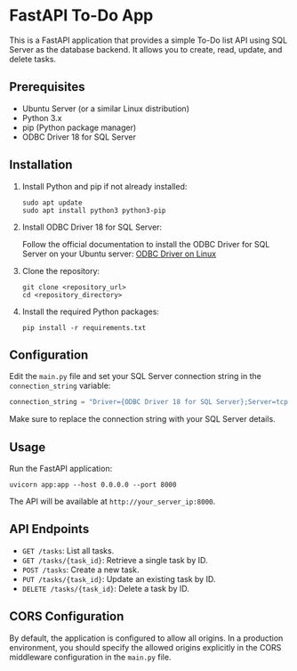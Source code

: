 # FastAPI To-Do App

This is a FastAPI application that provides a simple To-Do list API using SQL Server as the database backend. It allows you to create, read, update, and delete tasks.

## Prerequisites

- Ubuntu Server (or a similar Linux distribution)
- Python 3.x
- pip (Python package manager)
- ODBC Driver 18 for SQL Server

## Installation

1. Install Python and pip if not already installed:

   ```shell
   sudo apt update
   sudo apt install python3 python3-pip
   ```

2. Install ODBC Driver 18 for SQL Server:

   Follow the official documentation to install the ODBC Driver for SQL Server on your Ubuntu server: [ODBC Driver on Linux](https://docs.microsoft.com/en-us/sql/connect/odbc/linux-mac/installing-the-microsoft-odbc-driver-for-sql-server)

3. Clone the repository:

   ```shell
   git clone <repository_url>
   cd <repository_directory>
   ```

4. Install the required Python packages:

   ```shell
   pip install -r requirements.txt
   ```

## Configuration

Edit the `main.py` file and set your SQL Server connection string in the `connection_string` variable:

```python
connection_string = "Driver={ODBC Driver 18 for SQL Server};Server=tcp:devopsinsidersdbs.database.windows.net,1433;Database=todoapp;UID=devopsadmin;PWD=P@ssw01rd@123;Encrypt=yes;TrustServerCertificate=no;Connection Timeout=30"
```

Make sure to replace the connection string with your SQL Server details.

## Usage

Run the FastAPI application:

   ```shell
   uvicorn app:app --host 0.0.0.0 --port 8000
   ```

The API will be available at `http://your_server_ip:8000`.

## API Endpoints

- `GET /tasks`: List all tasks.
- `GET /tasks/{task_id}`: Retrieve a single task by ID.
- `POST /tasks`: Create a new task.
- `PUT /tasks/{task_id}`: Update an existing task by ID.
- `DELETE /tasks/{task_id}`: Delete a task by ID.

## CORS Configuration

By default, the application is configured to allow all origins. In a production environment, you should specify the allowed origins explicitly in the CORS middleware configuration in the `main.py` file.

